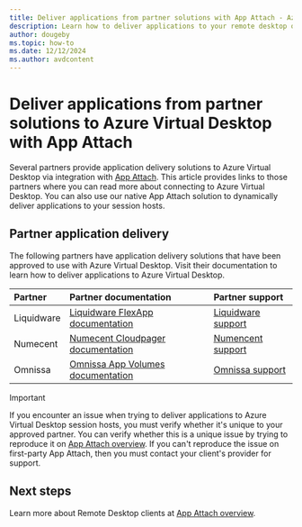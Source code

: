 ```yaml
---
title: Deliver applications from partner solutions with App Attach - Azure Virtual Desktop
description: Learn how to deliver applications to your remote desktop or app using partner solutions with App Attach.
author: dougeby
ms.topic: how-to
ms.date: 12/12/2024
ms.author: avdcontent
---
```


# Deliver applications from partner solutions to Azure Virtual Desktop with App Attach

Several partners provide application delivery solutions to Azure Virtual Desktop via integration with [App Attach](app-attach-overview.md). This article provides links to those partners where you can read more about connecting to Azure Virtual Desktop. You can also use our native App Attach solution to dynamically deliver applications to your session hosts.

## Partner application delivery

The following partners have application delivery solutions that have been approved to use with Azure Virtual Desktop. Visit their documentation to learn how to deliver applications to Azure Virtual Desktop.

| Partner | Partner documentation | Partner support |
|:-|:-|:-|
| Liquidware | [Liquidware FlexApp documentation](https://www.liquidware.com/profileunity-documentation) | [Liquidware support](https://www.liquidware.com/support) |
| Numecent | [Numecent Cloudpager documentation](https://20110124.fs1.hubspotusercontent-na1.net/hubfs/20110124/Numecent%20Cloudpaging%20App%20Attach%20Integration%20-%20Solution%20Brief.pdf) | [Numencent support](https://numecent.freshdesk.com/support/home) |
| Omnissa | [Omnissa App Volumes documentation](https://docs.omnissa.com/category/App_Volumes) | [Omnissa support](https://customerconnect.omnissa.com/home) |

> [!IMPORTANT]
> If you encounter an issue when trying to deliver applications to Azure Virtual Desktop session hosts, you must verify whether it's unique to your approved partner. You can verify whether this is a unique issue by trying to reproduce it on [App Attach overview](app-attach-overview.md). If you can't reproduce the issue on first-party App Attach, then you must contact your client's provider for support.

## Next steps

Learn more about Remote Desktop clients at [App Attach overview](app-attach-overview.md).
